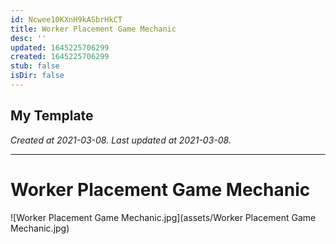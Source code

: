 ```yaml
---
id: Ncwee10KXnH9kASbrHkCT
title: Worker Placement Game Mechanic
desc: ''
updated: 1645225706299
created: 1645225706299
stub: false
isDir: false
---
```

My Template
---

_Created at 2021-03-08._
_Last updated at 2021-03-08._




---

# Worker Placement Game Mechanic


![Worker Placement Game Mechanic.jpg](assets/Worker Placement Game Mechanic.jpg)

